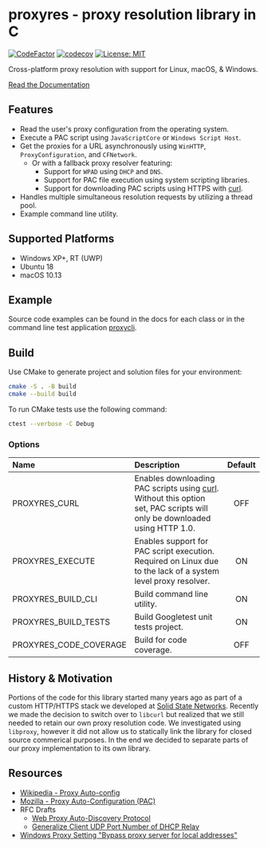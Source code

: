 # proxyres - proxy resolution library in C

[![CodeFactor](https://www.codefactor.io/repository/github/snxd/proxyres/badge)](https://www.codefactor.io/repository/github/snxd/proxyres) [![codecov](https://codecov.io/gh/snxd/proxyres/branch/master/graph/badge.svg?token=aBv603YArh)](https://codecov.io/gh/snxd/proxyres) [![License: MIT](https://img.shields.io/badge/license-MIT-lightgrey.svg)](https://github.com/snxd/proxyres/blob/master/LICENSE.md)

Cross-platform proxy resolution with support for Linux, macOS, & Windows.

[Read the Documentation](doc/README.md)

## Features

* Read the user's proxy configuration from the operating system.
* Execute a PAC script using `JavaScriptCore` or `Windows Script Host`.
* Get the proxies for a URL asynchronously using `WinHTTP`, `ProxyConfiguration`, and `CFNetwork`.
  * Or with a fallback proxy resolver featuring:
    * Support for `WPAD` using `DHCP` and `DNS`.
    * Support for PAC file execution using system scripting libraries.
    * Support for downloading PAC scripts using HTTPS with [curl](https://github.com/curl/curl).
* Handles multiple simultaneous resolution requests by utilizing a thread pool.
* Example command line utility.

## Supported Platforms

* Windows XP+, RT (UWP)
* Ubuntu 18
* macOS 10.13

## Example

Source code examples can be found in the docs for each class or in the command line test application [proxycli](./test/proxycli.c).

## Build

Use CMake to generate project and solution files for your environment:

```bash
cmake -S . -B build
cmake --build build
```

To run CMake tests use the following command:

```bash
ctest --verbose -C Debug
```

### Options

|Name|Description|Default|
|:-|:-|:-:|
|PROXYRES_CURL|Enables downloading PAC scripts using [curl](https://github.com/curl/curl). Without this option set, PAC scripts will only be downloaded using HTTP 1.0.|OFF|
|PROXYRES_EXECUTE|Enables support for PAC script execution. Required on Linux due to the lack of a system level proxy resolver.|ON|
|PROXYRES_BUILD_CLI|Build command line utility.|ON|
|PROXYRES_BUILD_TESTS|Build Googletest unit tests project.|ON|
|PROXYRES_CODE_COVERAGE|Build for code coverage.|OFF|

## History & Motivation

Portions of the code for this library started many years ago as part of a custom HTTP/HTTPS stack we developed at [Solid State Networks](https://solidstatenetworks.com/). Recently we made the decision to switch over to `libcurl` but realized that we still needed to retain our own proxy resolution code. We investigated using `libproxy`, however it did not allow us to statically link the library for closed source commerical purposes. In the end we decided to separate parts of our proxy implementation to its own library.

## Resources

* [Wikipedia - Proxy Auto-config](https://en.wikipedia.org/wiki/Proxy_auto-config)
* [Mozilla - Proxy Auto-Configuration (PAC)](https://developer.mozilla.org/en-US/docs/Web/HTTP/Proxy_servers_and_tunneling/Proxy_Auto-Configuration_PAC_file)
* RFC Drafts
  * [Web Proxy Auto-Discovery Protocol](https://datatracker.ietf.org/doc/html/draft-ietf-wrec-wpad-01)
  * [Generalize Client UDP Port Number of DHCP Relay](https://datatracker.ietf.org/doc/html/draft-shen-dhc-client-port-00)
* [Windows Proxy Setting "Bypass proxy server for local addresses"](https://bugzilla.mozilla.org/show_bug.cgi?id=1028195#c14)
